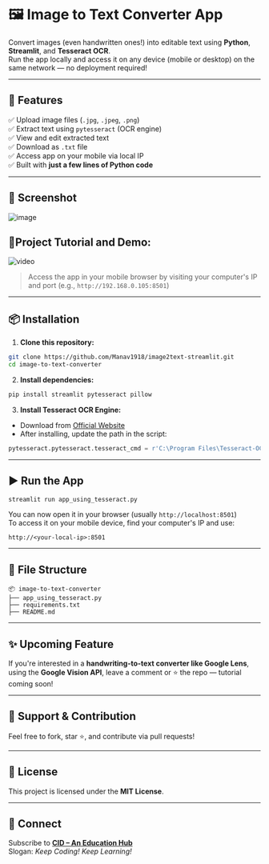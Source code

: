 
# 🖼️ Image to Text Converter App

Convert images (even handwritten ones!) into editable text using **Python**, **Streamlit**, and **Tesseract OCR**.  
Run the app locally and access it on any device (mobile or desktop) on the same network — no deployment required!

---

## 📌 Features

✅ Upload image files (`.jpg`, `.jpeg`, `.png`)  
✅ Extract text using `pytesseract` (OCR engine)  
✅ View and edit extracted text  
✅ Download as `.txt` file  
✅ Access app on your mobile via local IP  
✅ Built with **just a few lines of Python code**

---

## 🚀 Screenshot

![image](https://github.com/user-attachments/assets/8a32d1ed-cfa1-4f81-9266-731d42ebec30)

## 🚀Project Tutorial and Demo:
![video](https://youtu.be/-dcyPlwe8uI)
> Access the app in your mobile browser by visiting your computer's IP and port (e.g., `http://192.168.0.105:8501`)

---

## 📦 Installation

1. **Clone this repository:**

```bash
git clone https://github.com/Manav1918/image2text-streamlit.git
cd image-to-text-converter
```

2. **Install dependencies:**

```bash
pip install streamlit pytesseract pillow
```

3. **Install Tesseract OCR Engine:**

- Download from [Official Website](https://digi.bib.uni-mannheim.de/tesseract/)
- After installing, update the path in the script:

```python
pytesseract.pytesseract.tesseract_cmd = r'C:\Program Files\Tesseract-OCR\tesseract.exe'  # Windows
```

---

## ▶️ Run the App

```bash
streamlit run app_using_tesseract.py
```

You can now open it in your browser (usually `http://localhost:8501`)  
To access it on your mobile device, find your computer's IP and use:

```
http://<your-local-ip>:8501
```

---

## 📁 File Structure

```
📦 image-to-text-converter
├── app_using_tesseract.py
├── requirements.txt
├── README.md
```

---

## ✨ Upcoming Feature

If you're interested in a **handwriting-to-text converter like Google Lens**, using the **Google Vision API**, leave a comment or ⭐ the repo — tutorial coming soon!

---

## 🙏 Support & Contribution

Feel free to fork, star ⭐, and contribute via pull requests!

---

## 📜 License

This project is licensed under the **MIT License**.

---

## 📢 Connect

Subscribe to [**CID – An Education Hub**](https://youtube.com/@CID_Official)  
Slogan: _Keep Coding! Keep Learning!_
